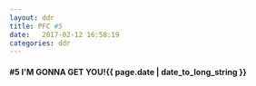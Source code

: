 ```yaml
---
layout: ddr
title: PFC #5
date:   2017-02-12 16:58:19
categories: ddr
---
```

#### **#5** I'M GONNA GET YOU!<span class="pull-right">{{ page.date | date_to_long_string }}</span>

